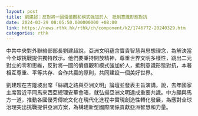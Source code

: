 ```yaml
---
layout: post
title: 劉建超：反對將一國價值觀和模式強加於人　抵制意識形態對抗
date: 2024-03-29 08:05:50.000000000 +08:00
link: https://news.rthk.hk/rthk/ch/component/k2/1746772-20240329.htm
categories: rthk
---
```


中共中央對外聯絡部部長劉建超說，亞洲文明蘊含寶貴智慧與思想理念，為解決當今全球挑戰提供獨特啟示。他們要秉持開放精神，尊重世界文明多樣性，跳出二元對立的零和思維，反對將一國的價值觀和模式強加於人，抵制意識形態對抗，本著相互尊重、平等共存、合作共贏的原則，共同建設一個美好世界。 

劉建超在吉隆坡出席「絲綢之路與亞洲文明」論壇並發表主旨演講，說，去年國家主席習近平同馬來西亞總理安華會晤，就弘揚亞洲文明達成重要共識。中方願與馬方一道，推動各國優秀傳統文化在現代化進程中實現創造性轉化發展，為應對全球治理突出挑戰提供亞洲方案，為構建新型國際關係貢獻亞洲智慧和力量。
